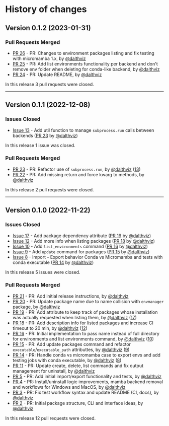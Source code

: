 # History of changes

## Version 0.1.2 (2023-01-31)

### Pull Requests Merged

* [PR 26](https://github.com/spyder-ide/envs-manager/pull/26) - PR: Changes to environment packages listing and fix testing with micromamba 1.x, by [@dalthviz](https://github.com/dalthviz)
* [PR 25](https://github.com/spyder-ide/envs-manager/pull/25) - PR: Add list environments functionality per backend and don't remove env folder when deleting for conda-like backend, by [@dalthviz](https://github.com/dalthviz)
* [PR 24](https://github.com/spyder-ide/envs-manager/pull/24) - PR: Update README, by [@dalthviz](https://github.com/dalthviz)

In this release 3 pull requests were closed.


----


## Version 0.1.1 (2022-12-08)

### Issues Closed

* [Issue 13](https://github.com/spyder-ide/envs-manager/issues/13) - Add util function to manage `subprocess.run` calls between backends ([PR 23](https://github.com/spyder-ide/envs-manager/pull/23) by [@dalthviz](https://github.com/dalthviz))

In this release 1 issue was closed.

### Pull Requests Merged

* [PR 23](https://github.com/spyder-ide/envs-manager/pull/23) - PR: Refactor use of `subprocess.run`, by [@dalthviz](https://github.com/dalthviz) ([13](https://github.com/spyder-ide/envs-manager/issues/13))
* [PR 22](https://github.com/spyder-ide/envs-manager/pull/22) - PR: Add missing return and force kwarg to methods, by [@dalthviz](https://github.com/dalthviz)

In this release 2 pull requests were closed.


----


## Version 0.1.0 (2022-11-22)

### Issues Closed

* [Issue 17](https://github.com/spyder-ide/envs-manager/issues/17) - Add package dependency attribute ([PR 19](https://github.com/spyder-ide/envs-manager/pull/19) by [@dalthviz](https://github.com/dalthviz))
* [Issue 12](https://github.com/spyder-ide/envs-manager/issues/12) - Add more info when listing packages ([PR 18](https://github.com/spyder-ide/envs-manager/pull/18) by [@dalthviz](https://github.com/dalthviz))
* [Issue 10](https://github.com/spyder-ide/envs-manager/issues/10) - Add `list_environments` command ([PR 16](https://github.com/spyder-ide/envs-manager/pull/16) by [@dalthviz](https://github.com/dalthviz))
* [Issue 9](https://github.com/spyder-ide/envs-manager/issues/9) - Add `update` command for packages ([PR 15](https://github.com/spyder-ide/envs-manager/pull/15) by [@dalthviz](https://github.com/dalthviz))
* [Issue 8](https://github.com/spyder-ide/envs-manager/issues/8) - Import - Export behavior Conda vs Micromamba and tests with conda executable ([PR 14](https://github.com/spyder-ide/envs-manager/pull/14) by [@dalthviz](https://github.com/dalthviz))

In this release 5 issues were closed.

### Pull Requests Merged

* [PR 21](https://github.com/spyder-ide/envs-manager/pull/21) - PR: Add initial release instructions, by [@dalthviz](https://github.com/dalthviz)
* [PR 20](https://github.com/spyder-ide/envs-manager/pull/20) - PR: Update package name due to name collision with `envmanager` package, by [@dalthviz](https://github.com/dalthviz)
* [PR 19](https://github.com/spyder-ide/envs-manager/pull/19) - PR: Add attribute to keep track of packages whose installation was actually requested when listing them, by [@dalthviz](https://github.com/dalthviz) ([17](https://github.com/spyder-ide/envs-manager/issues/17))
* [PR 18](https://github.com/spyder-ide/envs-manager/pull/18) - PR: Add description info for listed packages and increase CI timeout to 20 min, by [@dalthviz](https://github.com/dalthviz) ([12](https://github.com/spyder-ide/envs-manager/issues/12))
* [PR 16](https://github.com/spyder-ide/envs-manager/pull/16) - PR: Initial implementation to pass name instead of full directory for environments and list environments command, by [@dalthviz](https://github.com/dalthviz) ([10](https://github.com/spyder-ide/envs-manager/issues/10))
* [PR 15](https://github.com/spyder-ide/envs-manager/pull/15) - PR: Add update packages command and refactor `executable`/`executable_path` attributtes, by [@dalthviz](https://github.com/dalthviz) ([9](https://github.com/spyder-ide/envs-manager/issues/9))
* [PR 14](https://github.com/spyder-ide/envs-manager/pull/14) - PR: Handle conda vs micromamba case to export envs and add testing jobs with conda executable, by [@dalthviz](https://github.com/dalthviz) ([8](https://github.com/spyder-ide/envs-manager/issues/8))
* [PR 11](https://github.com/spyder-ide/envs-manager/pull/11) - PR: Update create, delete, list commands and fix output management for uninstall, by [@dalthviz](https://github.com/dalthviz)
* [PR 5](https://github.com/spyder-ide/envs-manager/pull/5) - PR: Add initial import/export functionality and tests, by [@dalthviz](https://github.com/dalthviz)
* [PR 4](https://github.com/spyder-ide/envs-manager/pull/4) - PR: Install/uninstall logic improvements, mamba backend removal and workflows for Windows and MacOS, by [@dalthviz](https://github.com/dalthviz)
* [PR 3](https://github.com/spyder-ide/envs-manager/pull/3) - PR: Fix test workflow syntax and update README (CI, docs), by [@dalthviz](https://github.com/dalthviz)
* [PR 2](https://github.com/spyder-ide/envs-manager/pull/2) - PR: Initial package structure, CLI and interface ideas, by [@dalthviz](https://github.com/dalthviz)

In this release 12 pull requests were closed.
